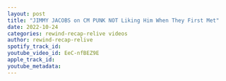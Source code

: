 ```yaml
---
layout: post
title: "JIMMY JACOBS on CM PUNK NOT Liking Him When They First Met"
date: 2022-10-24
categories: rewind-recap-relive videos
author: rewind-recap-relive
spotify_track_id: 
youtube_video_id: EeC-nfBEZ9E
apple_track_id: 
youtube_metadata: 
---
```

